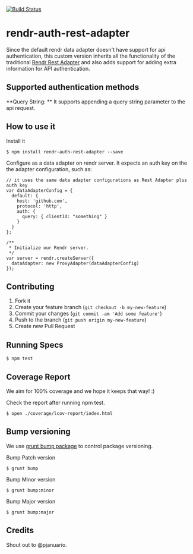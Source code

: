 [![Build Status](https://travis-ci.org/pjanuario/rendr-auth-rest-adapter.svg?branch=master)](https://travis-ci.org/pjanuario/rendr-auth-rest-adapter)

# rendr-auth-rest-adapter
Since the default rendr data adapter doesn't have support for api authentication, this custom version inherits all the functionality of the traditional [Rendr Rest Adapter]() and also adds support for adding extra information for API authentication.

## Supported authentication methods

**Query String: ** It supports appending a query string parameter to the api request.

## How to use it

Install it

    $ npm install rendr-auth-rest-adapter --save

Configure as a data adapter on rendr server. It expects an auth key on the the adapter configuration, such as:

    // it uses the same data adapter configurations as Rest Adapter plus auth key
    var dataAdapterConfig = {
      default: {
        host: 'github.com',
        protocol: 'http',
        auth: {
          query: { clientId: "something" }
        }
      }
    };

    /**
     * Initialize our Rendr server.
     */
    var server = rendr.createServer({
      dataAdapter: new ProxyAdapter(dataAdapterConfig)
    });


## Contributing

1. Fork it
2. Create your feature branch (`git checkout -b my-new-feature`)
3. Commit your changes (`git commit -am 'Add some feature'`)
4. Push to the branch (`git push origin my-new-feature`)
5. Create new Pull Request

## Running Specs

    $ npm test

## Coverage Report

We aim for 100% coverage and we hope it keeps that way! :)

Check the report after running npm test.

    $ open ./coverage/lcov-report/index.html

## Bump versioning

We use [grunt bump package](https://www.npmjs.org/package/grunt-bump) to control package versioning.

Bump Patch version

    $ grunt bump

Bump Minor version

    $ grunt bump:minor

Bump Major version

    $ grunt bump:major

## Credits

Shout out to @pjanuario.
